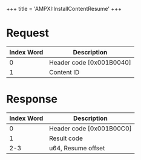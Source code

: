 +++
title = 'AMPXI:InstallContentResume'
+++

# Request

| Index Word | Description                |
|------------|----------------------------|
| 0          | Header code \[0x001B0040\] |
| 1          | Content ID                 |

# Response

| Index Word | Description                |
|------------|----------------------------|
| 0          | Header code \[0x001B00C0\] |
| 1          | Result code                |
| 2-3        | u64, Resume offset         |